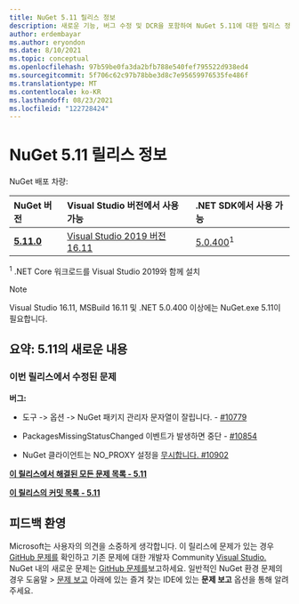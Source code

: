 ```yaml
---
title: NuGet 5.11 릴리스 정보
description: 새로운 기능, 버그 수정 및 DCR을 포함하여 NuGet 5.11에 대한 릴리스 정보입니다.
author: erdembayar
ms.author: eryondon
ms.date: 8/10/2021
ms.topic: conceptual
ms.openlocfilehash: 97b59be0fa3da2bfb788e540fef795522d938ed4
ms.sourcegitcommit: 5f706c62c97b78bbe3d8c7e95659976535fe486f
ms.translationtype: MT
ms.contentlocale: ko-KR
ms.lasthandoff: 08/23/2021
ms.locfileid: "122728424"
---
```

# <a name="nuget-511-release-notes"></a>NuGet 5.11 릴리스 정보

NuGet 배포 차량:

| NuGet 버전 | Visual Studio 버전에서 사용 가능 | .NET SDK에서 사용 가능 |
|:---|:---|:---|
| [**5.11.0**](https://nuget.org/downloads) | [Visual Studio 2019 버전 16.11](https://visualstudio.microsoft.com/downloads/) | [5.0.400](https://dotnet.microsoft.com/download/dotnet-core/5.0)<sup>1</sup> |

<sup>1</sup> .NET Core 워크로드를 Visual Studio 2019와 함께 설치
  
> [!NOTE]
> Visual Studio 16.11, MSBuild 16.11 및 .NET 5.0.400 이상에는 NuGet.exe 5.11이 필요합니다.

## <a name="summary-whats-new-in-511"></a>요약: 5.11의 새로운 내용

### <a name="issues-fixed-in-this-release"></a>이번 릴리스에서 수정된 문제

**버그:**

* 도구 -> 옵션 -> NuGet 패키지 관리자 문자열이 잘립니다. - [#10779](https://github.com/NuGet/Home/issues/10779)

* PackagesMissingStatusChanged 이벤트가 발생하면 중단 - [#10854](https://github.com/NuGet/Home/issues/10854)

* NuGet 클라이언트는 NO_PROXY 설정을 [무시합니다. #10902](https://github.com/NuGet/Home/issues/10902)

**[이 릴리스에서 해결된 모든 문제 목록 - 5.11](https://app.zenhub.com/workspaces/nuget-client-team-55aec9a240305cf007585881/reports/release?release=Z2lkOi8vcmFwdG9yL1JlbGVhc2UvNTk5MDE)**

**[이 릴리스의 커밋 목록 - 5.11](https://github.com/NuGet/NuGet.Client/compare/5.10.0.7240...5.11.0.17)**

## <a name="feedback-welcome"></a>피드백 환영

Microsoft는 사용자의 의견을 소중하게 생각합니다.  이 릴리스에 문제가 있는 경우 [GitHub 문제를](https://github.com/NuGet/Home/issues) 확인하고 기존 문제에 대한 개발자 Community [Visual Studio.](https://developercommunity.visualstudio.com/)  NuGet 내의 새로운 문제는 [GitHub 문제를](https://github.com/NuGet/Home/issues/new)보고하세요.
일반적인 NuGet 환경 문제의 경우 도움말 > [문제 보고](/visualstudio/ide/how-to-report-a-problem-with-visual-studio) 아래에 있는 즐겨 찾는 IDE에 있는 **문제 보고** 옵션을 통해 알려주세요.
